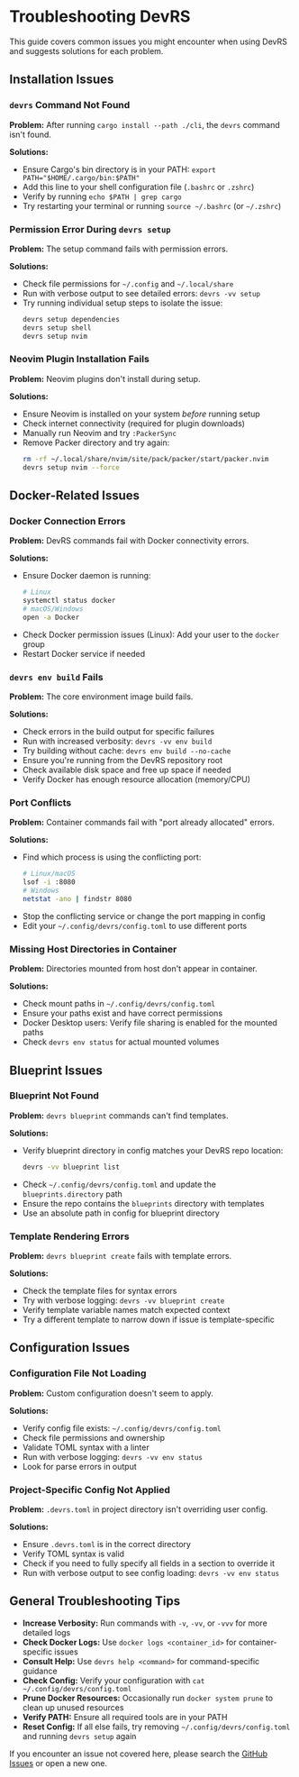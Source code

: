# Troubleshooting DevRS

This guide covers common issues you might encounter when using DevRS and suggests solutions for each problem.

## Installation Issues

### `devrs` Command Not Found

**Problem:** After running `cargo install --path ./cli`, the `devrs` command isn't found.

**Solutions:**
- Ensure Cargo's bin directory is in your PATH: `export PATH="$HOME/.cargo/bin:$PATH"`
- Add this line to your shell configuration file (`.bashrc` or `.zshrc`)
- Verify by running `echo $PATH | grep cargo`
- Try restarting your terminal or running `source ~/.bashrc` (or `~/.zshrc`)

### Permission Error During `devrs setup`

**Problem:** The setup command fails with permission errors.

**Solutions:**
- Check file permissions for `~/.config` and `~/.local/share`
- Run with verbose output to see detailed errors: `devrs -vv setup`
- Try running individual setup steps to isolate the issue:
  ```bash
  devrs setup dependencies
  devrs setup shell
  devrs setup nvim
  ```

### Neovim Plugin Installation Fails

**Problem:** Neovim plugins don't install during setup.

**Solutions:**
- Ensure Neovim is installed on your system *before* running setup
- Check internet connectivity (required for plugin downloads)
- Manually run Neovim and try `:PackerSync`
- Remove Packer directory and try again:
  ```bash
  rm -rf ~/.local/share/nvim/site/pack/packer/start/packer.nvim
  devrs setup nvim --force
  ```

## Docker-Related Issues

### Docker Connection Errors

**Problem:** DevRS commands fail with Docker connectivity errors.

**Solutions:**
- Ensure Docker daemon is running:
  ```bash
  # Linux
  systemctl status docker
  # macOS/Windows
  open -a Docker
  ```
- Check Docker permission issues (Linux): Add your user to the `docker` group
- Restart Docker service if needed

### `devrs env build` Fails

**Problem:** The core environment image build fails.

**Solutions:**
- Check errors in the build output for specific failures
- Run with increased verbosity: `devrs -vv env build`
- Try building without cache: `devrs env build --no-cache`
- Ensure you're running from the DevRS repository root
- Check available disk space and free up space if needed
- Verify Docker has enough resource allocation (memory/CPU)

### Port Conflicts

**Problem:** Container commands fail with "port already allocated" errors.

**Solutions:**
- Find which process is using the conflicting port:
  ```bash
  # Linux/macOS
  lsof -i :8080
  # Windows
  netstat -ano | findstr 8080
  ```
- Stop the conflicting service or change the port mapping in config
- Edit your `~/.config/devrs/config.toml` to use different ports

### Missing Host Directories in Container

**Problem:** Directories mounted from host don't appear in container.

**Solutions:**
- Check mount paths in `~/.config/devrs/config.toml`
- Ensure your paths exist and have correct permissions
- Docker Desktop users: Verify file sharing is enabled for the mounted paths
- Check `devrs env status` for actual mounted volumes

## Blueprint Issues

### Blueprint Not Found

**Problem:** `devrs blueprint` commands can't find templates.

**Solutions:**
- Verify blueprint directory in config matches your DevRS repo location:
  ```bash
  devrs -vv blueprint list
  ```
- Check `~/.config/devrs/config.toml` and update the `blueprints.directory` path
- Ensure the repo contains the `blueprints` directory with templates
- Use an absolute path in config for blueprint directory

### Template Rendering Errors

**Problem:** `devrs blueprint create` fails with template errors.

**Solutions:**
- Check the template files for syntax errors
- Try with verbose logging: `devrs -vv blueprint create` 
- Verify template variable names match expected context
- Try a different template to narrow down if issue is template-specific

## Configuration Issues

### Configuration File Not Loading

**Problem:** Custom configuration doesn't seem to apply.

**Solutions:**
- Verify config file exists: `~/.config/devrs/config.toml`
- Check file permissions and ownership
- Validate TOML syntax with a linter
- Run with verbose logging: `devrs -vv env status`
- Look for parse errors in output

### Project-Specific Config Not Applied

**Problem:** `.devrs.toml` in project directory isn't overriding user config.

**Solutions:**
- Ensure `.devrs.toml` is in the correct directory
- Verify TOML syntax is valid
- Check if you need to fully specify all fields in a section to override it
- Run with verbose output to see config loading: `devrs -vv env status`

## General Troubleshooting Tips

- **Increase Verbosity:** Run commands with `-v`, `-vv`, or `-vvv` for more detailed logs
- **Check Docker Logs:** Use `docker logs <container_id>` for container-specific issues
- **Consult Help:** Use `devrs help <command>` for command-specific guidance
- **Check Config:** Verify your configuration with `cat ~/.config/devrs/config.toml`
- **Prune Docker Resources:** Occasionally run `docker system prune` to clean up unused resources
- **Verify PATH:** Ensure all required tools are in your PATH
- **Reset Config:** If all else fails, try removing `~/.config/devrs/config.toml` and running `devrs setup` again

If you encounter an issue not covered here, please search the [GitHub Issues](https://github.com/christimahu/devrs/issues) or open a new one.
